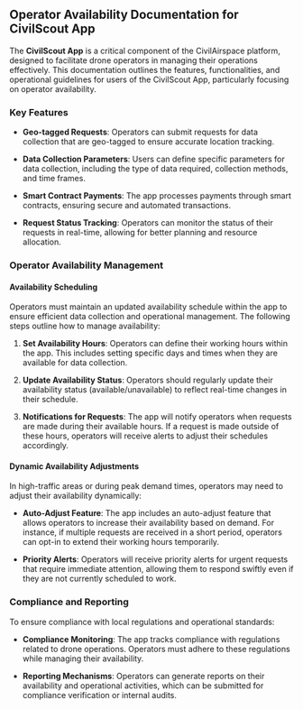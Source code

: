## Operator Availability Documentation for CivilScout App

The **CivilScout App** is a critical component of the CivilAirspace platform, designed to facilitate drone operators in managing their operations effectively. This documentation outlines the features, functionalities, and operational guidelines for users of the CivilScout App, particularly focusing on operator availability.

### Key Features

- **Geo-tagged Requests**: Operators can submit requests for data collection that are geo-tagged to ensure accurate location tracking.
  
- **Data Collection Parameters**: Users can define specific parameters for data collection, including the type of data required, collection methods, and time frames.

- **Smart Contract Payments**: The app processes payments through smart contracts, ensuring secure and automated transactions.

- **Request Status Tracking**: Operators can monitor the status of their requests in real-time, allowing for better planning and resource allocation.

### Operator Availability Management

#### Availability Scheduling

Operators must maintain an updated availability schedule within the app to ensure efficient data collection and operational management. The following steps outline how to manage availability:

1. **Set Availability Hours**: Operators can define their working hours within the app. This includes setting specific days and times when they are available for data collection.

2. **Update Availability Status**: Operators should regularly update their availability status (available/unavailable) to reflect real-time changes in their schedule.

3. **Notifications for Requests**: The app will notify operators when requests are made during their available hours. If a request is made outside of these hours, operators will receive alerts to adjust their schedules accordingly.

#### Dynamic Availability Adjustments

In high-traffic areas or during peak demand times, operators may need to adjust their availability dynamically:

- **Auto-Adjust Feature**: The app includes an auto-adjust feature that allows operators to increase their availability based on demand. For instance, if multiple requests are received in a short period, operators can opt-in to extend their working hours temporarily.

- **Priority Alerts**: Operators will receive priority alerts for urgent requests that require immediate attention, allowing them to respond swiftly even if they are not currently scheduled to work.

### Compliance and Reporting

To ensure compliance with local regulations and operational standards:

- **Compliance Monitoring**: The app tracks compliance with regulations related to drone operations. Operators must adhere to these regulations while managing their availability.

- **Reporting Mechanisms**: Operators can generate reports on their availability and operational activities, which can be submitted for compliance verification or internal audits.
